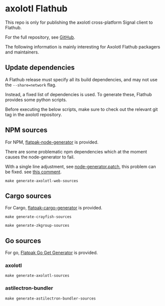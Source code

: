 # axolotl Flathub

This repo is only for publishing the axolotl cross-platform Signal client to Flathub.

For the full repository, see [GitHub](https://github.com/nanu-c/axolotl).

The following information is mainly interesting for Axolotl Flathub packagers and maintainers.

## Update dependencies

A Flathub release must specify all its build dependencies, and may not use the `--share=network` flag.

Instead, a fixed list of dependencies is used. To generate these, Flathub provides some python scripts.

Before executing the below scripts, make sure to check out the relevant git tag in the axolotl repository.

## NPM sources

For NPM, [flatpak-node-generator](https://github.com/flatpak/flatpak-builder-tools/blob/master/node/README.md) is
provided.

There are some problematic npm dependencies which at the moment causes the node-generator to fail.

With a single line adjustment, see [node-generator.patch](./node-generator.patch), this problem can be fixed. 
see [this comment](https://github.com/flatpak/flatpak-builder-tools/issues/251#issuecomment-998024781).

```shell
make generate-axolotl-web-sources
```

## Cargo sources

For Cargo, [flatpak-cargo-generator](https://github.com/flatpak/flatpak-builder-tools/blob/master/cargo/README.md) is
provided.

```shell
make generate-crayfish-sources
```

```shell
make generate-zkgroup-sources
```

## Go sources

For go, [Flatpak Go Get Generator](https://github.com/flatpak/flatpak-builder-tools/blob/master/go-get/README.md) is
provided.

### axolotl

```shell
make generate-axolotl-sources
```

### astilectron-bundler

```shell
make generate-astilectron-bundler-sources
```